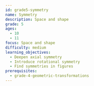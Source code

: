 ```yaml
---
id: grade5-symmetry
name: Symmetry
description: Space and shape
grade: 5
ages:
  - 10
  - 11
focus: Space and shape
difficulty: medium
learning_objectives:
  - Deepen axial symmetry
  - Introduce rotational symmetry
  - Find symmetries in figures
prerequisites:
  - grade-4-geometric-transformations
---
```

